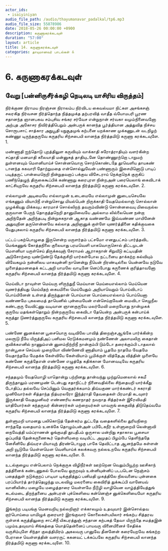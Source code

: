 ```yaml
---
actor_ids:
 - isaiyiniyan
audio_file_path: /audio/thayumanavar_padalkal/tp6.mp3
audio_file_size: 55878986
date: 2018-05-26 00:00:00 +0900
description: கருணாகரக்கடவுள்
duration: "57:00"
layout: article
title: 14. கருணாகரக்கடவுள்
categories: தாயுமானவர் பாடல்கள் ௧
---
```

# 6. கருணாகரக்கடவுள் 
வேறு 
[பன்னிருசீர்க்கழி நெடிலடி யாசிரிய விருத்தம்] 
--
 
நிர்க்குண நிராமய நிரஞ்சன நிராலம்ப நிர்விடய கைவல்யமா நிட்கள அசங்கசஞ் சலரகித நிர்வசன நிர்த்தொந்த நித்தமுக்த 
தற்பரவித் வாதீத வ்யோமபரி பூரண சதானந்த ஞானபகவ சம்புசிவ சங்கர சர்வேச என்றுநான் சர்வகா லமும்நினைவனோ 
அற்புத அகோசர நிவிர்த்திபெறும் அன்பருக் கானந்த பூர்த்தியான அத்துவித நிச்சய சொரூபசாட் சாத்கார அநுபூதி யநுசூதமுங் 
கற்பனை யறக்காண முக்கணுடன் வடநிழற் கண்ணூ டிருந்தகுருவே கருதரிய சிற்சபையி லானந்த நிர்த்தமிடு கருணா கரக்கடவுளே. 1. 
 
மண்ணாதி ஐந்தொடு புறத்திலுள கருவியும் வாக்காதி சுரோத்ராதியும் வளர்கின்ற சப்தாதி மனமாதி கலையாதி மன்னுசுத் தாதியுடனே 
தொண்ணூற்றொ டாறுமற் றுள்ளனவும் மௌனியாய்ச் சொன்னவொரு சொற்கொண்டதே தூவெளிய தாயகண் டானந்த சுகவாரி தோற்றுமதை என்சொல்லுவேன் 
பண்ணாரும் இசையினொடு பாடிப் படித்தருட் பான்மைநெறி நின்றுதவறாப் பக்குவ விசேடராய் நெக்குநெக் குருகிப் பணிந்தெழுந் திருகைகூப்பிக் 
கண்ணாறு கரைபுரள நின்றஅன் பரையெலாங் கைவிடாக் காட்சியுறவே கருதரிய சிற்சபையி லானந்த நிர்த்தமிடு கருணா கரக்கடவுளே. 2. 
 
எல்லாமுன் அடிமையே எல்லாமுன் உடைமையே எல்லாமுன் னுடையசெயலே எங்கணும் வியாபிநீ என்றுசொலு மியல்பென் றிருக்காதி வேதமெல்லாஞ் 
சொல்லான் முழக்கியது மிக்கவுப காரமாச் சொல்லிறந் தவரும்விண்டு சொன்னவையு மிவைநல்ல குருவான பேருந் தொகுத்தநெறி தானுமிவையே 
அல்லாம லில்லையென நன்றா அறிந்தேன் அறிந்தபடி நின்றுசுகநான் ஆகாத வண்ணமே இவ்வண்ண மாயினேன் அதுவுநின தருளென்னவே 
கல்லாத அறிஞனுக் குள்ளே யுணர்த்தினை கதிக்குவகை யேதுபுகலாய் கருதரிய சிற்சபையி லானந்த நிர்த்தமிடு கருணா கரக்கடவுளே. 3. 
 
பட்டப் பகற்பொழுதை இருளென்ற மருளர்தம் பட்சமோ எனதுபட்சம் பார்த்தவிட மெங்கணுங் கோத்தநிலை குலையாது பரமவெளி யாகவொருசொல் 
திட்டமுடன் மௌனியா யருள்செய் திருக்கவுஞ் சேராமல் ஆராகநான் சிறுவீடு கட்டியதின் அடுசோற்றை யுண்டுண்டு தேக்குசிறி யார்கள்போல 
நட்டனைய தாக்கற்ற கல்வியும் விவேகமும் நன்னிலய மாகவுன்னி நானென்று நீயென் றிரண்டில்லை யென்னவே நடுவே முளைத்தமனதைக் 
கட்டஅறி யாமலே வாடினே னெப்போது கருணைக் குரித்தாவனோ கருதரிய சிற்சபையி லானந்த நிர்த்தமிடு கருணா கரக்கடவுளே. 4. 
 
மெய்விடா நாவுள்ள மெய்யரு ளிருந்துநீ மெய்யான மெய்யைஎல்லாம் மெய்யென வுணர்த்தியது மெய்யிதற் கையமிலை மெய்யேதும் அறியாவெறும் 
பொய்விடாப் பொய்யினேன் உள்ளத் திருந்துதான் பொய்யான பொய்யைஎல்லாம் பொய்யெனா வண்ணமே புகலமைத் தாயெனில் புன்மையேன் என்செய்குவேன் 
மைவிடா செழுநீல கண்டகுரு வேவிட்ணு வடிவான ஞானகுருவே மலர்மேவி மறையோது நான்முகக் குருவே மதங்கள்தொறும் நின்றகுருவே 
கைவிடா தேயென்ற அன்பருக் கன்பாய்க் கருத்தூ டுணர்த்துகுருவே கருதரிய சிற்சபையி லானந்த நிர்த்தமிடு கருணா கரக்கடவுளே. 5. 
 
பண்ணே னுனக்கான பூசையொரு வடிவிலே பாவித் திறைஞ்சஆங்கே பார்க்கின்ற மலரூடு நீயே யிருத்திஅப் பனிமல ரெடுக்கமனமும் 
நண்ணேன் அலாமலிரு கைதான் குவிக்கஎனில் நாணும்என் னுளம்நிற்றிநீ நான்கும்பி டும்டோ தரைக்கும்பி டாதலால் நான்பூசை செய்யல் முறையோ 
விண்ணேவி ணாதியாம் பூதமே நாதமே வேதமே வேதாந்தமே மேதக்க கேள்வியே கேள்வியாம் பூமிக்குள் வித்தேஅ வித்தின் முளையே 
கண்ணே கருத்தேஎன் எண்ணே எழுத்தே கதிக்கான மோனவடிவே கருதரிய சிற்சபையி லானந்த நிர்த்தமிடு கருணா கரக்கடவுளே. 6. 
 
சந்ததமும் வேதமொழி யாதொன்று பற்றினது தான்வந்து முற்றுமெனலால் சகமீ திருந்தாலும் மரணமுண் டென்பது சதாநிட்டர் நினைவதில்லை 
சிந்தையறி யார்க்கீது டோதிப்ப தல்லவே செப்பினும் வெகுதர்க்கமாம் திவ்யகுண மார்க்கண்டர் சுகராதி முனிவோர்கள் சித்தாந்த நித்யரலரோ 
இந்த்ராதி தேவதைகள் பிரமாதி கடவுளர் இருக்காதி வேதமுனிவர் எண்ணரிய கணநாதர் நவநாத சித்தர்கள் இ¢ரவிமதி யாதியோர்கள் 
கந்தருவர் கின்னரர்கள் மற்றையர்கள் யாவருங் கைகுவித் திடுதெய்வமே கருதரிய சிற்சபையி லானந்த நிர்த்தமிடு கருணா கரக்கடவுளே. 7. 
 
துள்ளுமறி யாமனது பலிகொடுத் தேன்கர்ம துட்டதே வதைகளில்லை துரியநிறை சாந்ததே வதையாம் உனக்கே தொழும்பன்அன் பபிடேகநீர் 
உள்ளுறையி லென்னாவி நைவேத்தி யம்ப்ராணன் ஓங்குமதி தூபதீபம் ஒருசால மன்றிது சதாகால பூசையா ஒப்புவித் தேன்கருணைகூர் 
தெள்ளிமறை வடியிட்ட அமுதப் பிழம்பே தெளிந்ததே னேசீனியே திவ்யரச மியாவுந் திரண்டொழுகு பாகே தெவிட்டாத ஆனந்தமே 
கள்ளன் அறி வூடுமே மெள்ளமெள வெளியாய்க் கலக்கவரு நல்லஉறவே கருதரிய சிற்சபையி லானந்த நிர்த்தமிடு கருணா கரக்கடவுளே. 8. 
 
உடல்குழைய என்பெலாம் நெக்குருக விழிநீர்கள் ஊற்றென வெதும்பியூற்ற ஊசிகாந் தத்தினைக் கண்டணுகல் போலவே ஓருறவும் உன்னியுன்னிப் 
படபடென நெஞ்சம் பதைத்துள் நடுக்குறப் பாடியா டிக்குதித்துப் பனிமதி முகத்திலே நிலவனைய புன்னகை பரப்பியார்த் தார்த்தெழுந்து 
மடலவிழு மலரனைய கைவிரித் துக்கூப்பி வானேயவ் வானிலின்ப மழையே மழைத்தாரை வெள்ளமே நீடூழி வாழியென வாழ்த்தியேத்துங் 
கடல்மடை திறந்தனைய அன்பரன் புக்கெளியை கன்னெஞ்ச னுக்கெளியையோ கருதரிய சிற்சபையி லானந்த நிர்த்தமிடு கருணா கரக்கடவுளே. 9. 
 
இங்கற்ற படியங்கு மெனவறியு நல்லறிஞர் எக்காலமும் உதவுவார் இன்சொல்தவ றார்பொய்மை யாமிழுக் குரையார் இரங்குவார் கொலைகள்பயிலார் 
சங்கற்ப சித்தரவ ருள்ளக் கருத்திலுறை சாட்சிநீ யிகபரத்துஞ் சந்தான கற்பகத் தேவா யிருந்தே சமத்தஇன் பமும்உதவுவாய் 
சிங்கத்தை யொத்தென்னைப் பாயவரு வினையினைச் சேதிக்க வருசிம்புளே சிந்தா குலத்திமிரம் அகலவரு பானுவே தீனனேன் கரையேறவே 
கங்கற்ற பேராசை வெள்ளத்தின் வளரருட் ககனவட் டக்கப்பலே கருதரிய சிற்சபையி லானந்த நிர்த்தமிடு கருணா கரக்கடவுளே. 10. 
